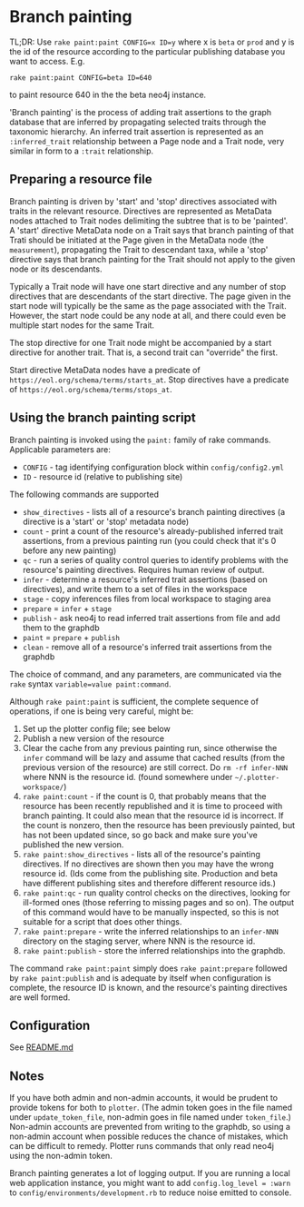 # Branch painting

TL;DR: Use `rake paint:paint CONFIG=x ID=y` where x is `beta` or
`prod` and y is the id of the resource according to the particular publishing
database you want to access.  E.g.

    rake paint:paint CONFIG=beta ID=640

to paint resource 640 in the the beta neo4j instance.

'Branch painting' is the process of adding trait assertions to the
graph database that are inferred by propagating selected traits through the
taxonomic hierarchy.  An inferred trait assertion is represented as
an `:inferred_trait` relationship between a Page node and a Trait
node, very similar in form to a `:trait` relationship.

## Preparing a resource file

Branch painting is driven by 'start' and 'stop' directives associated
with traits in the relevant resource.  Directives are represented as
MetaData nodes attached to Trait nodes delimiting the subtree that is to be 'painted'.  A
'start' directive MetaData node on a Trait says that branch painting 
of that Trati should be initiated at the
Page given in the MetaData node (the `measurement`), propagating the Trait to
descendant taxa, while a 'stop' directive says that branch painting
for the Trait should not apply to the given node or its
descendants.

Typically a Trait node will have one start directive and any number of
stop directives that are descendants of the start directive.  The page
given in the start node will typically be the same as the page associated with
the Trait.  However, the start node could be any node at all, and
there could even be multiple start nodes for the same Trait.

The stop directive for one Trait node might be accompanied by a
start directive for another trait.  That is, a second trait
can "override" the first.

Start directive MetaData nodes have a predicate of
`https://eol.org/schema/terms/starts_at`.  Stop directives have a
predicate of 
`https://eol.org/schema/terms/stops_at`.

## Using the branch painting script

Branch painting is invoked using the `paint:` family of rake commands.
Applicable parameters are:

* `CONFIG`  - tag identifying configuration block within `config/config2.yml`
* `ID`   - resource id (relative to publishing site)

The following commands are supported

* `show_directives` - lists all of a resource's branch painting directives
  (a directive is a 'start' or 'stop' metadata node)
* `count` - print a count of the resource's already-published inferred trait 
  assertions, from a previous painting run (you could check that it's 0 
  before any new painting)
* `qc` - run a series of quality control queries to identify problems
  with the resource's painting directives.  Requires human review of output.
* `infer` - determine a resource's inferred trait assertions (based on
  directives), and write them to a set of files in the workspace
* `stage` - copy inferences files from local workspace to staging area
* `prepare` = `infer` + `stage`
* `publish` - ask neo4j to read inferred trait assertions from file and
   add them to the graphdb
* `paint` = `prepare` + `publish`
* `clean` - remove all of a resource's inferred trait assertions from the graphdb

The choice of command, and any parameters, are communicated via
the `rake` syntax `variable=value paint:command`.

Although `rake paint:paint` is sufficient, the complete sequence of
operations, if one is being very careful, might be:

 1. Set up the plotter config file; see below
 2. Publish a new version of the resource
 3. Clear the cache from any previous painting run,
    since otherwise the `infer` command will be lazy and assume that
    cached results (from the previous version of the resource) are still
    correct.  Do `rm -rf infer-NNN` where NNN is the resource id.
    (found somewhere under `~/.plotter-workspace/`)
 4. `rake paint:count` - if the count is 0, that probably means
    that the resource has been recently republished and it is time to
    proceed with branch painting.  It could also mean that the
    resource id is incorrect.  If the count is nonzero, then the resource has
    been previously painted, but has not been updated since, so go
    back and make sure you've published the new version.
 4. `rake paint:show_directives` - lists all of the resource's painting directives.
    If no directives are shown then you may have the wrong resource id.
    (Ids come from the publishing site.  Production and beta have different 
    publishing sites and therefore different resource ids.)
 5. `rake paint:qc` - run quality control checks on the directives, looking for ill-formed
    ones (those referring to missing pages and so on).
    The output of this command would have to be manually inspected, so this is
    not suitable for a script that does other things.
 6. `rake paint:prepare` - write the inferred relationships to an `infer-NNN`
    directory on the staging server, where NNN is the resource id.
 7. `rake paint:publish` - store the inferred relationships into the graphdb.

The command `rake paint:paint` simply does `rake paint:prepare`
followed by `rake paint:publish` and is adequate by itself when
configuration is complete, the resource ID is known, and the
resource's painting directives are well formed.

## Configuration

See [README.md](../README.md)

## Notes

If you have both admin and non-admin accounts, it would be prudent to
provide tokens for both to `plotter`.  (The admin token goes in the
file named under `update_token_file`, non-admin goes in file named
under `token_file`.)  Non-admin accounts are prevented from writing to
the graphdb, so using a non-admin account when possible reduces the
chance of mistakes, which can be difficult to remedy.  Plotter runs
commands that only read neo4j using the non-admin token.

Branch painting generates a lot of logging output.  If you are running a
local web application instance, you might want to add `config.log_level = :warn` to
`config/environments/development.rb` to reduce noise emitted to
console.
